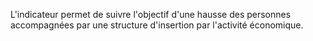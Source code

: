 <p>
L'indicateur permet de suivre l'objectif d'une hausse des personnes accompagnées par une structure d'insertion par l'activité économique.
</p>
